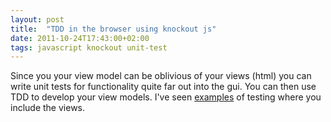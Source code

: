 ```yaml
---
layout: post
title:  "TDD in the browser using knockout js"
date: 2011-10-24T17:43:00+02:00
tags: javascript knockout unit-test
---
```


Since you your view model can be oblivious of your views (html) you can write unit tests for functionality quite far out into the gui. You can then use TDD to develop your view models. I've seen <a href="http://jsfiddle.net/ozzymcduff/rZ42U/">examples</a> of testing where you include the views.
<div style="clear: both;"></div>